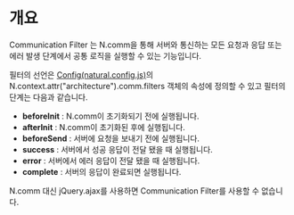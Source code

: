 개요
===

Communication Filter 는 N.comm을 통해 서버와 통신하는 모든 요청과 응답 또는 에러 발생 단계에서 공통 로직을 실행할 수 있는 기능입니다.

필터의 선언은 [Config(natural.config.js)](#cmVmcjAxMDIlMjRDb25maWckaHRtbCUyRm5hdHVyYWxqcyUyRnJlZnIlMkZyZWZyMDEwMi5odG1s)의 N.context.attr("architecture").comm.filters 객체의 속성에 정의할 수 있고 필터의 단계는 다음과 같습니다.
* **beforeInit** : N.comm이 초기화되기 전에 실행됩니다.
* **afterInit** : N.comm이 초기화된 후에 실행됩니다.
* **beforeSend** : 서버에 요청을 보내기 전에 실행됩니다.
* **success** : 서버에서 성공 응답이 전달 됐을 때 실행됩니다.
* **error** : 서버에서 에러 응답이 전달 됐을 때 실행됩니다.
* **complete** : 서버의 응답이 완료되면 실행됩니다.

<p class="alert">N.comm 대신 jQuery.ajax를 사용하면 Communication Filter를 사용할 수 없습니다.</p>